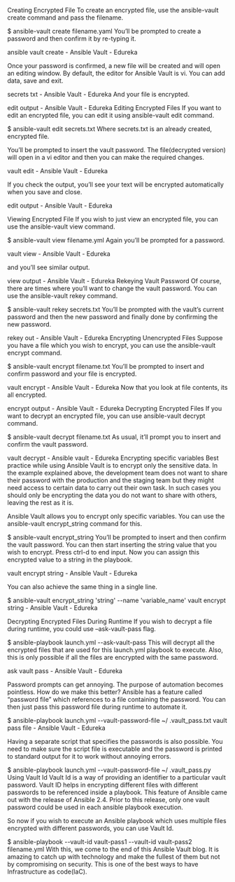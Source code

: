Creating Encrypted File
To create an encrypted file, use the ansible-vault create command and pass the filename.

$ ansible-vault create filename.yaml
You’ll be prompted to create a password and then confirm it by re-typing it. 

ansible vault create - Ansible Vault - Edureka

Once your password is confirmed, a new file will be created and will open an editing window. 
By default, the editor for Ansible Vault is vi. You can add data, save and exit. 

secrets txt - Ansible Vault - Edureka
And your file is encrypted.

edit output - Ansible Vault - Edureka
Editing Encrypted Files
If you want to edit an encrypted file, you can edit it using ansible-vault edit command.

$ ansible-vault edit secrets.txt
Where secrets.txt is an already created, encrypted file.

You’ll be prompted to insert the vault password. The file(decrypted version) will open in a vi editor and then you can make the required changes. 

vault edit - Ansible Vault - Edureka

If you check the output, you’ll see your text will be encrypted automatically when you save and close.

edit output - Ansible Vault - Edureka

Viewing Encrypted File
If you wish to just view an encrypted file, you can use the ansible-vault view command.

$ ansible-vault view filename.yml
Again you’ll be prompted for a password.

vault view - Ansible Vault - Edureka

and you’ll see similar output.

view output - Ansible Vault - Edureka
Rekeying Vault Password
Of course, there are times where you’ll want to change the vault password. You can use the ansible-vault rekey command.

$ ansible-vault rekey secrets.txt
You’ll be prompted with the vault’s current password and then the new password and finally done by confirming the new password.

rekey out - Ansible Vault - Edureka
Encrypting Unencrypted Files
Suppose you have a file which you wish to encrypt, you can use the ansible-vault encrypt command.

$ ansible-vault encrypt filename.txt
You’ll be prompted to insert and confirm password and your file is encrypted.

vault encrypt - Ansible Vault - Edureka
Now that you look at file contents, its all encrypted.

encrypt output - Ansible Vault - Edureka
Decrypting Encrypted Files
If you want to decrypt an encrypted file, you can use ansible-vault decrypt command.

$ ansible-vault decrypt filename.txt
As usual, it’ll prompt you to insert and confirm the vault password.

vault decrypt - Ansible vault - Edureka
Encrypting specific variables
Best practice while using Ansible Vault is to encrypt only the sensitive data. In the example explained above,
the development team does not want to share their password with the production and the staging team but 
they might need access to certain data to carry out their own task. In such cases you should only
be encrypting the data you do not want to share with others, leaving the rest as it is. 

Ansible Vault allows you to encrypt only specific variables. You can use the ansible-vault
encrypt_string command for this.

$ ansible-vault encrypt_string
You’ll be prompted to insert and then confirm the vault password. 
You can then start inserting the string value that you wish to encrypt. 
Press ctrl-d to end input. Now you can assign this encrypted value to a string in the playbook.

vault encrypt string - Ansible Vault - Edureka

You can also achieve the same thing in a single line. 

$ ansible-vault encrypt_string 'string' --name 'variable_name'
vault encrypt string - Ansible Vault - Edureka

Decrypting Encrypted Files During Runtime
If you wish to decrypt a file during runtime, you could use –ask-vault-pass flag.

$ ansible-playbook launch.yml --ask-vault-pass
This will decrypt all the encrypted files that are used for this launch.yml playbook to execute. 
Also, this is only possible if all the files are encrypted with the same password.

ask vault pass - Ansible Vault - Edureka

Password prompts can get annoying. The purpose of automation becomes pointless. How do we make this better?
Ansible has a feature called “password file” which references to a file containing the password. 
You can then just pass this password file during runtime to automate it.

$ ansible-playbook launch.yml --vault-password-file ~/ .vault_pass.txt
vault pass file - Ansible Vault - Edureka

Having a separate script that specifies the passwords is also possible. You need to make sure the script file is 
executable and the password is printed to standard output for it to work without annoying errors.

$ ansible-playbook launch.yml --vault-password-file ~/ .vault_pass.py
Using Vault Id
Vault Id is a way of providing an identifier to a particular vault password. Vault ID helps in encrypting different
files with different passwords to be referenced inside a playbook. This feature of Ansible came out with the release
of Ansible 2.4. Prior to this release, only one vault password could be used in each ansible playbook execution.

So now if you wish to execute an Ansible playbook which uses multiple files encrypted with different passwords, 
you can use Vault Id.

$ ansible-playbook --vault-id vault-pass1 --vault-id vault-pass2 filename.yml
With this, we come to the end of this Ansible Vault blog. It is amazing to catch up with technology and
make the fullest of them but not by compromising on security. This is one of the best ways to have Infrastructure as code(IaC). 
